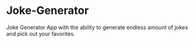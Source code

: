# Joke-Generator
Joke Generator App with the ability to generate endless amount of jokes and pick out your favorites.
